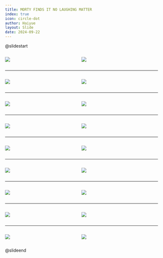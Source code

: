 ```yaml
---
title: MORTY FINDS IT NO LAUGHING MATTER
index: true
icon: circle-dot
author: Haiyue
layout: Slide
date: 2024-09-22
---
```

 
@slidestart

<div style="display:flex">
<div style="flex:1">

![](https://raw.githubusercontent.com/yclord/reading/refs/heads/master/english/Level-T/MORTY%20FINDS%20IT%20NO%20LAUGHING%20MATTER/001.webp)
</div>
<div style="flex:1">

![](https://raw.githubusercontent.com/yclord/reading/refs/heads/master/english/Level-T/MORTY%20FINDS%20IT%20NO%20LAUGHING%20MATTER/002.webp)
</div>
</div>

---

<div style="display:flex">
<div style="flex:1">

![](https://raw.githubusercontent.com/yclord/reading/refs/heads/master/english/Level-T/MORTY%20FINDS%20IT%20NO%20LAUGHING%20MATTER/003.webp)
</div>
<div style="flex:1">

![](https://raw.githubusercontent.com/yclord/reading/refs/heads/master/english/Level-T/MORTY%20FINDS%20IT%20NO%20LAUGHING%20MATTER/004.webp)
</div>
</div>

---

<div style="display:flex">
<div style="flex:1">

![](https://raw.githubusercontent.com/yclord/reading/refs/heads/master/english/Level-T/MORTY%20FINDS%20IT%20NO%20LAUGHING%20MATTER/005.webp)
</div>
<div style="flex:1">

![](https://raw.githubusercontent.com/yclord/reading/refs/heads/master/english/Level-T/MORTY%20FINDS%20IT%20NO%20LAUGHING%20MATTER/006.webp)
</div>
</div>

---

<div style="display:flex">
<div style="flex:1">

![](https://raw.githubusercontent.com/yclord/reading/refs/heads/master/english/Level-T/MORTY%20FINDS%20IT%20NO%20LAUGHING%20MATTER/007.webp)
</div>
<div style="flex:1">

![](https://raw.githubusercontent.com/yclord/reading/refs/heads/master/english/Level-T/MORTY%20FINDS%20IT%20NO%20LAUGHING%20MATTER/008.webp)
</div>
</div>

---

<div style="display:flex">
<div style="flex:1">

![](https://raw.githubusercontent.com/yclord/reading/refs/heads/master/english/Level-T/MORTY%20FINDS%20IT%20NO%20LAUGHING%20MATTER/009.webp)
</div>
<div style="flex:1">

![](https://raw.githubusercontent.com/yclord/reading/refs/heads/master/english/Level-T/MORTY%20FINDS%20IT%20NO%20LAUGHING%20MATTER/010.webp)
</div>
</div>

---

<div style="display:flex">
<div style="flex:1">

![](https://raw.githubusercontent.com/yclord/reading/refs/heads/master/english/Level-T/MORTY%20FINDS%20IT%20NO%20LAUGHING%20MATTER/011.webp)
</div>
<div style="flex:1">

![](https://raw.githubusercontent.com/yclord/reading/refs/heads/master/english/Level-T/MORTY%20FINDS%20IT%20NO%20LAUGHING%20MATTER/012.webp)
</div>
</div>

---

<div style="display:flex">
<div style="flex:1">

![](https://raw.githubusercontent.com/yclord/reading/refs/heads/master/english/Level-T/MORTY%20FINDS%20IT%20NO%20LAUGHING%20MATTER/013.webp)
</div>
<div style="flex:1">

![](https://raw.githubusercontent.com/yclord/reading/refs/heads/master/english/Level-T/MORTY%20FINDS%20IT%20NO%20LAUGHING%20MATTER/014.webp)
</div>
</div>

---

<div style="display:flex">
<div style="flex:1">

![](https://raw.githubusercontent.com/yclord/reading/refs/heads/master/english/Level-T/MORTY%20FINDS%20IT%20NO%20LAUGHING%20MATTER/015.webp)
</div>
<div style="flex:1">

![](https://raw.githubusercontent.com/yclord/reading/refs/heads/master/english/Level-T/MORTY%20FINDS%20IT%20NO%20LAUGHING%20MATTER/016.webp)
</div>
</div>

---

<div style="display:flex">
<div style="flex:1">

![](https://raw.githubusercontent.com/yclord/reading/refs/heads/master/english/Level-T/MORTY%20FINDS%20IT%20NO%20LAUGHING%20MATTER/017.webp)
</div>
<div style="flex:1">

![](https://raw.githubusercontent.com/yclord/reading/refs/heads/master/english/Level-T/MORTY%20FINDS%20IT%20NO%20LAUGHING%20MATTER/018.webp)
</div>
</div>

@slideend